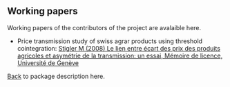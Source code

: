 ## Working papers ##

Working papers of the contributors of the project are avalaible here.

  * Price transmission study of swiss agrar products using threshold cointegration: [Stigler M (2008) Le lien entre écart des prix des produits agricoles et asymétrie de la transmission: un essai, Mémoire de licence, Université de Genève](http://groups.google.com/group/tsdyn/web/Price%20transmission%20study%20Stigler%2029.8.2008.pdf)



[Back](Intro.md) to package description here.